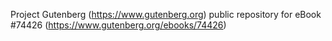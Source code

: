 Project Gutenberg (https://www.gutenberg.org) public repository for
eBook #74426 (https://www.gutenberg.org/ebooks/74426)
